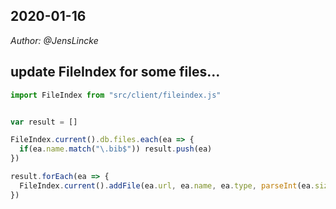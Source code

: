 ## 2020-01-16
*Author: @JensLincke*


## update FileIndex for some files...

```javascript
import FileIndex from "src/client/fileindex.js"


var result = []

FileIndex.current().db.files.each(ea => {
  if(ea.name.match("\.bib$")) result.push(ea) 
})

result.forEach(ea => {
  FileIndex.current().addFile(ea.url, ea.name, ea.type, parseInt(ea.size), ea.modified)
})
```